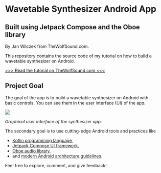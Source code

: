 # Wavetable Synthesizer Android App

## Built using Jetpack Compose and the Oboe library

By Jan Wilczek from TheWolfSound.com.

This repository contains the source code of my tutorial on how to build a wavetable synthesizer on
Android.

[>>> Read the tutorial on TheWolfSound.com <<<](https://thewolfsound.com/android-synthesizer-1-app-architecture/)

## Project Goal

The goal of the app is to build a wavetable synthesizer on Android with basic controls. You can see
them in the user interface (UI) of the app.

![](https://thewolfsound.com/assets/img/posts/synthesis/android-wavetable-synthesizer/SynthesizerUI.webp)

_Graphical user interface of the synthesizer app._

The secondary goal is to use cutting-edge Android tools and practices like

* [Kotlin programming language](https://kotlinlang.org/),
* [Jetpack Compose UI framework](https://developer.android.com/jetpack/compose),
* [Oboe audio library](https://github.com/google/oboe),
* and [modern Android architecture guidelines](https://developer.android.com/topic/architecture).

Feel free to explore, comment, and give feedback!
